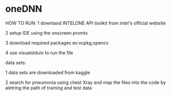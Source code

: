 # oneDNN

HOW TO RUN:
1 downlaod INTELONE API toolkit from intel's official website


2 setup IDE using the onscreen promts


3 download required packages ex:vcpkg,opencv


4 use visualstduio to run the file

data sets:


1 data sets are downloaded from kaggle 

2 search for pneumonia using chest Xray and map the files into the code by aletring the path of training and test data
